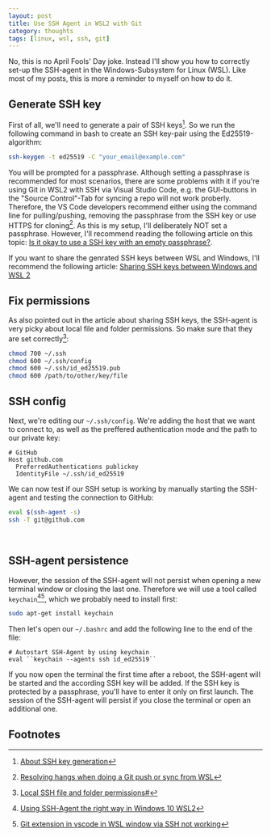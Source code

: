 ```yaml
---
layout: post
title: Use SSH Agent in WSL2 with Git
category: thoughts
tags: [linux, wsl, ssh, git]
---
```


No, this is no April Fools' Day joke. Instead I'll show you how to correctly set-up the SSH-agent in the Windows-Subsystem for Linux (WSL). Like most of my posts, this is more a reminder to myself on how to do it.

## Generate SSH key

First of all, we'll need to generate a pair of SSH keys[^1]. So we run the following command in bash to create an SSH key-pair using the Ed25519-algorithm:

```bash
ssh-keygen -t ed25519 -C "your_email@example.com"
```  

You will be prompted for a passphrase. Although setting a passphrase is recommended for most scenarios, there are some problems with it if you're using Git in WSL2 with SSH via Visual Studio Code, e.g. the GUI-buttons in the "Source Control"-Tab for syncing a repo will not work proberly. Therefore, the VS Code developers recommend either using the command line for pulling/pushing, removing the passphrase from the SSH key or use HTTPS for cloning[^2].
As this is my setup, I'll deliberately NOT set a passphrase. However, I'll recommend reading the following article on this topic: [Is it okay to use a SSH key with an empty passphrase?](https://serverfault.com/questions/142959/is-it-okay-to-use-a-ssh-key-with-an-empty-passphrase/142963#142963).

If you want to share the genrated SSH keys between WSL and Windows, I'll recommend the following article: [Sharing SSH keys between Windows and WSL 2](https://devblogs.microsoft.com/commandline/sharing-ssh-keys-between-windows-and-wsl-2/)

## Fix permissions

As also pointed out in the article about sharing SSH keys, the SSH-agent is very picky about local file and folder permissions. So make sure that they are set correctly[^3]:

```bash
chmod 700 ~/.ssh
chmod 600 ~/.ssh/config
chmod 600 ~/.ssh/id_ed25519.pub
chmod 600 /path/to/other/key/file
```

SSH config
----------

Next, we're editing our `~/.ssh/config`. We're adding the host that we want to connect to, as well as the preffered authentication mode and the path to our private key:

```text
# GitHub
Host github.com
  PreferredAuthentications publickey
  IdentityFile ~/.ssh/id_ed25519
```

We can now test if our SSH setup is working by manually starting the SSH-agent and testing the connection to GitHub:

```bash
eval $(ssh-agent -s)
ssh -T git@github.com
```
&nbsp;
## SSH-agent persistence

However, the session of the SSH-agent will not persist when opening a new terminal window or closing the last one. Therefore we will use a tool called `keychain`[^4][^5], which we probably need to install first:

```bash
sudo apt-get install keychain
```

Then let's open our `~/.bashrc` and add the following line to the end of the file:

```text
# Autostart SSH-Agent by using keychain
eval ``keychain --agents ssh id_ed25519``
```

If you now open the terminal the first time after a reboot, the SSH-agent will be started and the according SSH key will be added. If the SSH key is protected by a passphrase, you'll have to enter it only on first launch. The session of the SSH-agent will persist if you close the terminal or open an additional one.

## Footnotes

[^1]: [About SSH key generation](https://docs.github.com/en/authentication/connecting-to-github-with-ssh/generating-a-new-ssh-key-and-adding-it-to-the-ssh-agent#about-ssh-key-generation)
[^2]: [Resolving hangs when doing a Git push or sync from WSL](https://code.visualstudio.com/docs/remote/troubleshooting#_resolving-hangs-when-doing-a-git-push-or-sync-from-wsl)
[^3]: [Local SSH file and folder permissions#](https://code.visualstudio.com/docs/remote/troubleshooting#_local-ssh-file-and-folder-permissions)
[^4]: [Using SSH-Agent the right way in Windows 10 WSL2](https://esc.sh/blog/ssh-agent-windows10-wsl2/)
[^5]: [Git extension in vscode in WSL window via SSH not working](https://stackoverflow.com/questions/69584056/git-extension-in-vscode-in-wsl-window-via-ssh-not-working)
